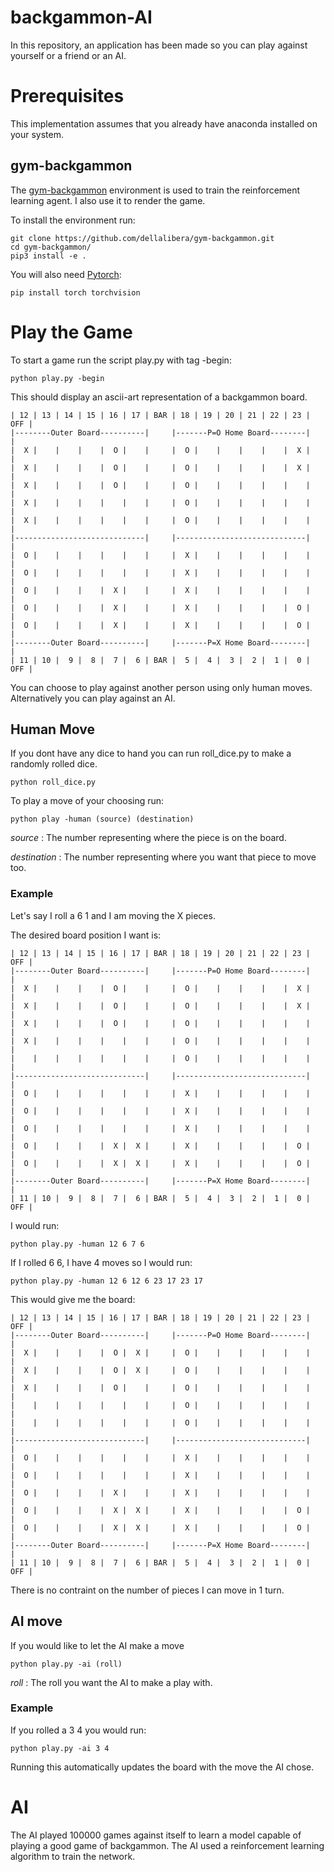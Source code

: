 # backgammon-AI

In this repository, an application has been made so you can play against yourself or a friend or an AI.

# Prerequisites

This implementation assumes that you already have anaconda installed on your system. 

## gym-backgammon

The [gym-backgammon](https://github.com/dellalibera/gym-backgammon) environment is used to train the reinforcement learning agent. I also use it to render the game.

To install the environment run:

```
git clone https://github.com/dellalibera/gym-backgammon.git
cd gym-backgammon/
pip3 install -e .
```
You will also need [Pytorch](https://github.com/pytorch/pytorch):

```
pip install torch torchvision
```
# Play the Game

To start a game run the script play.py with tag -begin:

```
python play.py -begin
```
This should display an ascii-art representation of a backgammon board.

```
| 12 | 13 | 14 | 15 | 16 | 17 | BAR | 18 | 19 | 20 | 21 | 22 | 23 | OFF |
|--------Outer Board----------|     |-------P=O Home Board--------|     |
|  X |    |    |    |  O |    |     |  O |    |    |    |    |  X |     |
|  X |    |    |    |  O |    |     |  O |    |    |    |    |  X |     |
|  X |    |    |    |  O |    |     |  O |    |    |    |    |    |     |
|  X |    |    |    |    |    |     |  O |    |    |    |    |    |     |
|  X |    |    |    |    |    |     |  O |    |    |    |    |    |     |
|-----------------------------|     |-----------------------------|     |
|  O |    |    |    |    |    |     |  X |    |    |    |    |    |     |
|  O |    |    |    |    |    |     |  X |    |    |    |    |    |     |
|  O |    |    |    |  X |    |     |  X |    |    |    |    |    |     |
|  O |    |    |    |  X |    |     |  X |    |    |    |    |  O |     |
|  O |    |    |    |  X |    |     |  X |    |    |    |    |  O |     |
|--------Outer Board----------|     |-------P=X Home Board--------|     |
| 11 | 10 |  9 |  8 |  7 |  6 | BAR |  5 |  4 |  3 |  2 |  1 |  0 | OFF |
```

You can choose to play against another person using only human moves. Alternatively you can play against an AI.

## Human Move

If you dont have any dice to hand you can run roll_dice.py to make a randomly rolled dice.

```
python roll_dice.py
```

To play a move of your choosing run:

```
python play -human (source) (destination)
```

*source* : The number representing where the piece is on the board.

*destination* : The number representing where you want that piece to move too.

### Example

Let's say I roll a 6 1 and I am moving the X pieces.

The desired board position I want is:

```
| 12 | 13 | 14 | 15 | 16 | 17 | BAR | 18 | 19 | 20 | 21 | 22 | 23 | OFF |
|--------Outer Board----------|     |-------P=O Home Board--------|     |
|  X |    |    |    |  O |    |     |  O |    |    |    |    |  X |     |
|  X |    |    |    |  O |    |     |  O |    |    |    |    |  X |     |
|  X |    |    |    |  O |    |     |  O |    |    |    |    |    |     |
|  X |    |    |    |    |    |     |  O |    |    |    |    |    |     |
|    |    |    |    |    |    |     |  O |    |    |    |    |    |     |
|-----------------------------|     |-----------------------------|     |
|  O |    |    |    |    |    |     |  X |    |    |    |    |    |     |
|  O |    |    |    |    |    |     |  X |    |    |    |    |    |     |
|  O |    |    |    |    |    |     |  X |    |    |    |    |    |     |
|  O |    |    |    |  X |  X |     |  X |    |    |    |    |  O |     |
|  O |    |    |    |  X |  X |     |  X |    |    |    |    |  O |     |
|--------Outer Board----------|     |-------P=X Home Board--------|     |
| 11 | 10 |  9 |  8 |  7 |  6 | BAR |  5 |  4 |  3 |  2 |  1 |  0 | OFF |
```

I would run:

```
python play.py -human 12 6 7 6
```

If I rolled 6 6, I have 4 moves so I would run:

```
python play.py -human 12 6 12 6 23 17 23 17
```

This would give me the board:

```
| 12 | 13 | 14 | 15 | 16 | 17 | BAR | 18 | 19 | 20 | 21 | 22 | 23 | OFF |
|--------Outer Board----------|     |-------P=O Home Board--------|     |
|  X |    |    |    |  O |  X |     |  O |    |    |    |    |    |     |
|  X |    |    |    |  O |  X |     |  O |    |    |    |    |    |     |
|  X |    |    |    |  O |    |     |  O |    |    |    |    |    |     |
|    |    |    |    |    |    |     |  O |    |    |    |    |    |     |
|    |    |    |    |    |    |     |  O |    |    |    |    |    |     |
|-----------------------------|     |-----------------------------|     |
|  O |    |    |    |    |    |     |  X |    |    |    |    |    |     |
|  O |    |    |    |    |    |     |  X |    |    |    |    |    |     |
|  O |    |    |    |  X |    |     |  X |    |    |    |    |    |     |
|  O |    |    |    |  X |  X |     |  X |    |    |    |    |  O |     |
|  O |    |    |    |  X |  X |     |  X |    |    |    |    |  O |     |
|--------Outer Board----------|     |-------P=X Home Board--------|     |
| 11 | 10 |  9 |  8 |  7 |  6 | BAR |  5 |  4 |  3 |  2 |  1 |  0 | OFF |
```

There is no contraint on the number of pieces I can move in 1 turn.

## AI move

If you would like to let the AI make a move

```
python play.py -ai (roll)
```

*roll* : The roll you want the AI to make a play with.

### Example

If you rolled a 3 4 you would run:

```
python play.py -ai 3 4
```

Running this automatically updates the board with the move the AI chose.

# AI

The AI played 100000 games against itself to learn a model capable of playing a good game of backgammon. The AI used a reinforcement learning algorithm to train the network.







